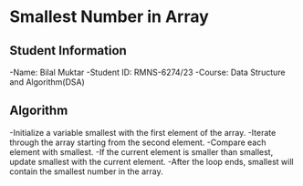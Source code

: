 # Smallest Number in Array
## Student Information
-Name: Bilal Muktar
-Student ID: RMNS-6274/23
-Course: Data Structure and Algorithm(DSA)
## Algorithm
-Initialize a variable smallest with the first element of the array.
-Iterate through the array starting from the second element.
-Compare each element with smallest.
-If the current element is smaller than smallest, update smallest with the current element.
-After the loop ends, smallest will contain the smallest number in the array.
